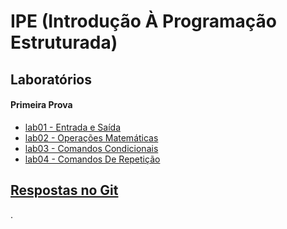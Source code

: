 # IPE (Introdução À Programação Estruturada)


## Laboratórios

#### Primeira Prova

- [lab01 - Entrada e Saída](ipe_files/laboratorio/01-entrada_saida/01-entrada_saida.html)
- [lab02 - Operações Matemáticas](ipe_files/laboratorio/02-operacoes/01-operacoes.html)
- [lab03 - Comandos Condicionais](ipe_files/laboratorio/03-condicional/01-condicional.html)
- [lab04 - Comandos De Repetição](ipe_files/laboratorio/04-repeticao/01-repeticao.html)
<!--- [lab05 - Listas](ipe_files/laboratorio/05-listas/01-listas.html)-->

## [Respostas no Git](https://github.com/viniciusdenovaes/Unip222IPE)












.
